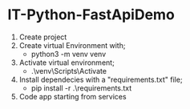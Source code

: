 # IT-Python-FastApiDemo
1) Create project
2) Create virtual Environment with;
    - python3 -m venv venv
3) Activate virtual environment;
    - .\venv\Scripts\Activate
4) Install dependecies with a "requirements.txt" file;
    - pip install -r .\requirements.txt
5) Code app starting from services